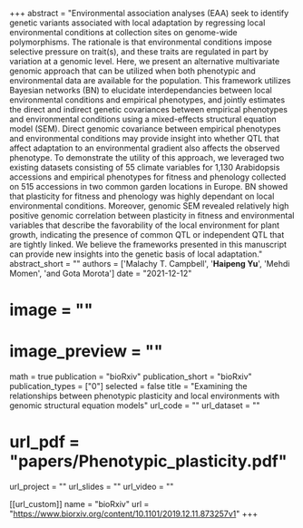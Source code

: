 +++ 
abstract = "Environmental association analyses (EAA) seek to identify genetic variants associated with local adaptation by regressing local environmental conditions at collection sites on genome-wide polymorphisms. The rationale is that environmental conditions impose selective pressure on trait(s), and these traits are regulated in part by variation at a genomic level. Here, we present an alternative multivariate genomic approach that can be utilized when both phenotypic and environmental data are available for the population. This framework utilizes Bayesian networks (BN) to elucidate interdependancies between local environmental conditions and empirical phenotypes, and jointly estimates the direct and indirect genetic covariances between empirical phenotypes and environmental conditions using a mixed-effects structural equation model (SEM). Direct genomic covariance between empirical phenotypes and environmental conditions may provide insight into whether QTL that affect adaptation to an environmental gradient also affects the observed phenotype. To demonstrate the utility of this approach, we leveraged two existing datasets consisting of 55 climate variables for 1,130 Arabidopsis accessions and empirical phenotypes for fitness and phenology collected on 515 accessions in two common garden locations in Europe. BN showed that plasticity for fitness and phenology was highly dependant on local environmental conditions. Moreover, genomic SEM revealed relatively high positive genomic correlation between plasticity in fitness and environmental variables that describe the favorability of the local environment for plant growth, indicating the presence of common QTL or independent QTL that are tightly linked. We believe the frameworks presented in this manuscript can provide new insights into the genetic basis of local adaptation."
abstract_short = ""
authors = ['Malachy T. Campbell', '__Haipeng Yu__', 'Mehdi Momen', 'and Gota Morota']
date = "2021-12-12"
# image = ""
# image_preview = ""
math = true
publication = "bioRxiv"
publication_short = "bioRxiv"
publication_types = ["0"]
selected = false
title = "Examining the relationships between phenotypic plasticity and local environments with genomic structural equation models"
url_code = ""
url_dataset = ""
# url_pdf = "papers/Phenotypic_plasticity.pdf"
url_project = ""
url_slides = ""
url_video = ""

[[url_custom]]
name = "bioRxiv"
url = "https://www.biorxiv.org/content/10.1101/2019.12.11.873257v1"
+++

